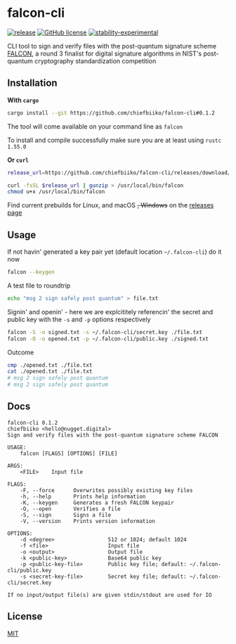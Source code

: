 # falcon-cli

[![release](https://img.shields.io/github/v/release/chiefbiiko/falcon-cli?include_prereleases)](https://github.com/chiefbiiko/falcon-cli/releases/latest) [![GitHub license](https://img.shields.io/github/license/chiefbiiko/falcon-cli.svg)](https://github.com/chiefbiiko/falcon-cli/blob/main/LICENSE) [![stability-experimental](https://img.shields.io/badge/stability-experimental-orange.svg)](https://github.com/chiefbiiko/falcon-cli)

CLI tool to sign and verify files with the post-quantum signature scheme [FALCON](https://falcon-sign.info/), a round 3 finalist for digital signature algorithms in NIST's post-quantum cryptography standardization competition

## Installation

**With `cargo`**

``` bash
cargo install --git https://github.com/chiefbiiko/falcon-cli#0.1.2
```

The tool will come available on your command line as `falcon`

To install and compile successfully make sure you are at least using `rustc 1.55.0`

**Or `curl`**

``` bash
release_url=https://github.com/chiefbiiko/falcon-cli/releases/download/v0.1.2/falcon-cli-v0.1.2-x86_64-unknown-linux-gnu.gz

curl -fsSL $release_url | gunzip > /usr/local/bin/falcon
chmod u+x /usr/local/bin/falcon
```

Find current prebuilds for Linux, and macOS ~~, Windows~~ on the [releases page](https://github.com/chiefbiiko/falcon-cli/releases/latest)

## Usage

If not havin' generated a key pair yet (default location `~/.falcon-cli`) do it now

```bash
falcon --keygen
```

A test file to roundtrip

```bash
echo "msg 2 sign safely post quantum" > file.txt
```

Signin' and openin' - here we are explcititely referencin' the secret and public key with the `-s` and `-p` options respectively

```bash
falcon -S -o signed.txt -s ~/.falcon-cli/secret.key ./file.txt
falcon -O -o opened.txt -p ~/.falcon-cli/public.key ./signed.txt
```

Outcome

```bash
cmp ./opened.txt ./file.txt
cat ./opened.txt ./file.txt
# msg 2 sign safely post quantum
# msg 2 sign safely post quantum
```

## Docs

```
falcon-cli 0.1.2
chiefbiiko <hello@nugget.digital>
Sign and verify files with the post-quantum signature scheme FALCON

USAGE:
    falcon [FLAGS] [OPTIONS] [FILE]

ARGS:
    <FILE>    Input file

FLAGS:
    -F, --force      Overwrites possibly existing key files
    -h, --help       Prints help information
    -K, --keygen     Generates a fresh FALCON keypair
    -O, --open       Verifies a file
    -S, --sign       Signs a file
    -V, --version    Prints version information

OPTIONS:
    -d <degree>                 512 or 1024; default 1024
    -f <file>                   Input file
    -o <output>                 Output file
    -k <public-key>             Base64 public key
    -p <public-key-file>        Public key file; default: ~/.falcon-cli/public.key
    -s <secret-key-file>        Secret key file; default: ~/.falcon-cli/secret.key

If no input/output file(s) are given stdin/stdout are used for IO
```

## License

[MIT](./LICENSE)